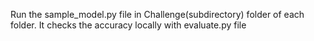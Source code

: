 Run the sample_model.py file in Challenge(subdirectory) folder of each folder. It checks the accuracy locally with evaluate.py file
